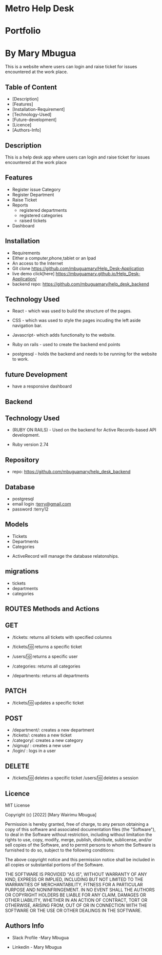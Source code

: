 # Metro Help Desk
# Portfolio
# By Mary Mbugua
<p>This is a website where users can login and raise ticket for issues encountered at the work place.</p>

## Table of Content
+ [Description]
+ [Features]
+ [Installation-Requirement]
+ [Technology-Used]
+ [Future-development]
+ [Licence]
+ [Authors-Info]
## Description
<p>This is a help desk app where users can login and raise ticket for issues encountered at the work place</p>

## Features
+ Register issue Category
+ Register Department
+ Raise Ticket
+ Reports
  + registered departments
  + registered categories
  + raised tickets
+ Dashboard


## Installation
+ Requirements
+ Either a computer,phone,tablet or an Ipad
+ An access to the Internet
+ Git clone https://github.com/mbuguamary/Help_Desk-Application
+ live demo click[here] https://mbuguamary.github.io/Help_Desk-Application/
+ backend repo: https://github.com/mbuguamary/help_desk_backend

## Technology Used
+ React - which was used to build the structure of the pages.

+ CSS - which was used to style the pages incuding the left aside navigation bar.
+ Javascript- which adds functionalty to the website.
+ Ruby on rails - used to create the backend end points
+ postgresql - holds the backend and needs to be running for the website to work.

## future Development
+ have a  responsive dashboard

## Backend
## Technology Used
+ (RUBY ON RAILS) - Used on the backend for Active Records-based API development.
* Ruby version 2.74
## Repository
+ repo: https://github.com/mbuguamary/help_desk_backend
## Database
+ postgresql
+ email login :terry@gmail.com
+ password :terry12
## Models
* Tickets
* Departments
* Categories
+ ActiveRecord will manage the database relatonships.

## migrations
+ tickets
+ departments
+ categories

## ROUTES Methods and Actions
## GET
+ /tickets: returns all tickets with specified columns

+ /tickets/:id: returns a specific ticket
+  /users/:id: returns a specific user
+ /categories: returns all categories

+ /departments: returns all departments

## PATCH
+ /tickets/:id: updates a specific ticket

## POST
+ /department/: creates a new department
+ /tickets/: creates a new ticket
+ /category/: creates a new category
+ /signup/ : creates a new user
+ /login/ : logs in a user 

## DELETE
+ /tickets/:id: deletes a specific ticket
/users/:id: deletes a session

## Licence
<p>MIT License</p>

<p>Copyright (c) [2022] [Mary Wairimu Mbugua]</p>

<p>Permission is hereby granted, free of charge, to any person obtaining a copy of this software and associated documentation files (the "Software"), to deal in the Software without restriction, including without limitation the rights to use, copy, modify, merge, publish, distribute, sublicense, and/or sell copies of the Software, and to permit persons to whom the Software is furnished to do so, subject to the following conditions:

The above copyright notice and this permission notice shall be included in all copies or substantial portions of the Software.

THE SOFTWARE IS PROVIDED "AS IS", WITHOUT WARRANTY OF ANY KIND, EXPRESS OR IMPLIED, INCLUDING BUT NOT LIMITED TO THE WARRANTIES OF MERCHANTABILITY, FITNESS FOR A PARTICULAR PURPOSE AND NONINFRINGEMENT. IN NO EVENT SHALL THE AUTHORS OR COPYRIGHT HOLDERS BE LIABLE FOR ANY CLAIM, DAMAGES OR OTHER LIABILITY, WHETHER IN AN ACTION OF CONTRACT, TORT OR OTHERWISE, ARISING FROM, OUT OF OR IN CONNECTION WITH THE SOFTWARE OR THE USE OR OTHER DEALINGS IN THE SOFTWARE.</p>

## Authors Info
+ Slack Profile -Mary Mbugua

+ Linkedin - Mary Mbugua

